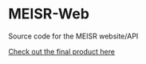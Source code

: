 # MEISR-Web
Source code for the MEISR website/API

[Check out the final product here](http://www.meisr.org)
